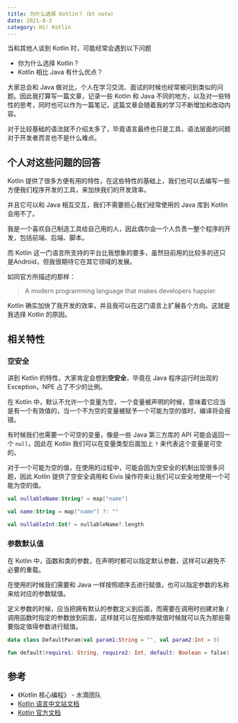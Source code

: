 ```yaml
---
title: 为什么选择 Kotlin？（kt note）
date: 2021-8-3
category: Hi! Kotlin
---
```


当和其他人谈到 Kotlin 时，可能经常会遇到以下问题

- 你为什么选择 Kotlin？
- Kotlin 相比 Java 有什么优点？

大家总会和 Java 做对比，个人在学习交流、面试的时候也经常被问到类似的问题。因此我打算写一篇文章，记录一些 Kotlin 和 Java 不同的地方，以及对一些特性的思考，同时也可以作为一篇笔记，这篇文章会随着我的学习不断增加和改动内容。

对于比较基础的语法就不介绍太多了，毕竟语言最终也只是工具，语法层面的问题对于开发者而言也不是什么难点。

## 个人对这些问题的回答

Kotlin 提供了很多方便有用的特性，在这些特性的基础上，我们也可以去编写一些方便我们程序开发的工具，来加快我们的开发效率。

并且它可以和 Java 相互交互，我们不需要担心我们经常使用的 Java 库到 Kotlin 会用不了。

我是一个喜欢自己制造工具给自己用的人，因此偶尔会一个人负责一整个程序的开发，包括前端、后端、脚本。

而 Kotlin 这一门语言所支持的平台比我想象的要多，虽然目前用的比较多的还只是Android，但我很期待它在其它领域的发展。

如同官方所描述的那样：

> A modern programming language that makes developers happier.

Kotlin 确实加快了我开发的效率，并且我可以在这门语言上扩展各个方向。这就是我选择 Kotlin 的原因。

## 相关特性

### 空安全

讲到 Kotlin 的特性，大家肯定会想到**空安全**，毕竟在 Java 程序运行时出现的 Exception，NPE 占了不少的比例。

在 Kotlin 中，默认不允许一个变量为空，一个变量被声明的时候，意味着它应当是有一个有效值的，当一个不为空的变量被赋予一个可能为空的值时，编译将会报错。

有时候我们也需要一个可空的变量，像是一些 Java 第三方库的 API 可能会返回一个 `null`，因此在 Kotlin 我们可以在变量类型后面加上 `?` 来代表这个变量是可空的。

对于一个可能为空的值，在使用的过程中，可能会因为空安全的机制出现很多问题，因此 Kotlin 提供了空安全调用和 Eivis 操作符来让我们可以安全地使用一个可能为空的值。

```Kotlin
val nullableName:String? = map["name"]

val name:String = map["name"] ?: ""

val nullableInt:Int? = nullableName?.length
```

### 参数默认值

在 Kotlin 中，函数和类的参数，在声明时都可以指定默认参数，这样可以避免不必要的重载。

在使用的时候我们需要和 Java 一样按照顺序去进行赋值，也可以指定参数的名称来给对应的参数赋值。

定义参数的时候，应当把拥有默认的参数定义到后面，而需要在调用时创建对象 / 调用函数时指定的参数放到前面，这样就可以在按顺序赋值时候就可以先为那些需要指定值得参数进行赋值。

```Kotlin
data class DefaultParam(val param1:String = "", val param2:Int = 0)

fun default(require1: String, require2: Int, default: Boolean = false)
```

## 参考

- 《Kotlin 核心编程》 - 水滴团队
- [Kotlin 语言中文站文档](https://www.kotlincn.net/docs/reference/)
- [Kotlin 官方文档](https://kotlinlang.org/docs/home.html)
